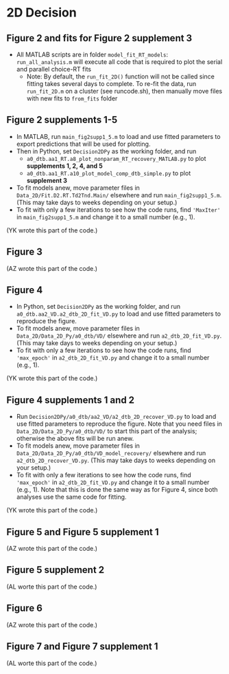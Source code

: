 # 2D Decision

## Figure 2 and fits for Figure 2 supplement 3
 * All MATLAB scripts are in folder `model_fit_RT_models`: `run_all_analysis.m` will execute all code that is required to plot the serial and parallel choice-RT fits 
   * Note: By default, the `run_fit_2D()` function will not be called since fitting takes several days to complete. To re-fit the data, run `run_fit_2D.m` on a cluster (see runcode.sh), then manually move files with new fits to `from_fits` folder 


## Figure 2 supplements 1-5
* In MATLAB, run `main_fig2supp1_5.m` to load and use fitted parameters to export predictions that will be used for plotting.
* Then in Python, set `Decision2DPy` as the working folder, and run
  * `a0_dtb.aa1_RT.a8_plot_nonparam_RT_recovery_MATLAB.py` to plot **supplements 1, 2, 4, and 5**
  * `a0_dtb.aa1_RT.a10_plot_model_comp_dtb_simple.py` to plot **supplement 3**
* To fit models anew, move parameter files in `Data_2D/Fit.D2.RT.Td2Tnd.Main/` elsewhere and run `main_fig2supp1_5.m`. (This may take days to weeks depending on your setup.)
* To fit with only a few iterations to see how the code runs, find `'MaxIter'` in `main_fig2supp1_5.m` and change it to a small number (e.g., 1).

(YK wrote this part of the code.)

## Figure 3
(AZ wrote this part of the code.)

## Figure 4
* In Python, set `Decision2DPy` as the working folder, and run `a0_dtb.aa2_VD.a2_dtb_2D_fit_VD.py` to load and use fitted parameters to reproduce the figure.
* To fit models anew, move parameter files in `Data_2D/Data_2D_Py/a0_dtb/VD/` elsewhere and run `a2_dtb_2D_fit_VD.py`. (This may take days to weeks depending on your setup.)
* To fit with only a few iterations to see how the code runs, find `'max_epoch'` in `a2_dtb_2D_fit_VD.py` and change it to a small number (e.g., 1).

(YK wrote this part of the code.)

## Figure 4 supplements 1 and 2
* Run `Decision2DPy/a0_dtb/aa2_VD/a2_dtb_2D_recover_VD.py` to load and use fitted parameters to reproduce the figure. Note that you need files in `Data_2D/Data_2D_Py/a0_dtb/VD/` to start this part of the analysis; otherwise the above fits will be run anew.
* To fit models anew, move parameter files in `Data_2D/Data_2D_Py/a0_dtb/VD_model_recovery/` elsewhere and run `a2_dtb_2D_recover_VD.py`. (This may take days to weeks depending on your setup.)
* To fit with only a few iterations to see how the code runs, find `'max_epoch'` in `a2_dtb_2D_fit_VD.py` and change it to a small number (e.g., 1). Note that this is done the same way as for Figure 4, since both analyses use the same code for fitting.

(YK wrote this part of the code.)

## Figure 5 and Figure 5 supplement 1
(AZ wrote this part of the code.)

## Figure 5 supplement 2
(AL worte this part of the code.)

## Figure 6
(AZ wrote this part of the code.)

## Figure 7 and Figure 7 supplement 1
(AL worte this part of the code.)

